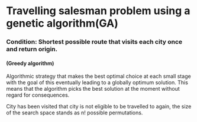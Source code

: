 # Travelling salesman problem using a genetic algorithm(GA)
### Condition: Shortest possible route that visits each city once and return origin.
#### (Greedy algorithm)
   Algorithmic strategy that makes the best optimal choice at each small stage with the goal of this eventually leading to a globally optimum solution. This means that the algorithm picks the best solution at the moment without regard for consequences.

City has been visited that city is not eligible to be travelled to again, the size of the search space stands as n! possible permutations.
